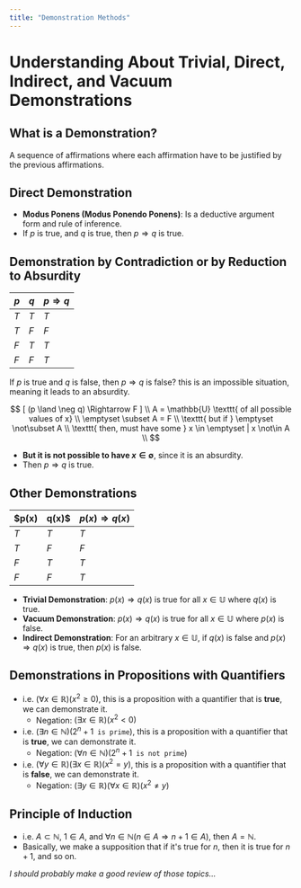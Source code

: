 ```yaml
---
title: "Demonstration Methods"
---
```


# Understanding About Trivial, Direct, Indirect, and Vacuum Demonstrations

## What is a Demonstration?

A sequence of affirmations where each affirmation have to be justified by the previous affirmations.

## Direct Demonstration

- **Modus Ponens (Modus Ponendo Ponens)**: Is a deductive argument form and rule of inference.
- If $p$ is true, and $q$ is true, then $p \Rightarrow q$ is true.

## Demonstration by Contradiction or by Reduction to Absurdity

| $p$ | $q$ | $p \Rightarrow q$
|-----|-----|-----------------
| $T$ | $T$ | $T$
| $T$ | $F$ | $F$
| $F$ | $T$ | $T$
| $F$ | $F$ | $T$

If $p$ is true and $q$ is false, then $p \Rightarrow q$ is false? this is an impossible situation, meaning it leads to an absurdity.

$$
[ (p \land \neg q) \Rightarrow F ] \\
A = \mathbb{U} \texttt{ of all possible values of x} \\
\emptyset \subset A = F \\
\texttt{ but if } \emptyset \not\subset A \\
\texttt{ then, must have some } x \in \emptyset | x \not\in A \\
$$

- **But it is not possible to have $x \in \emptyset$**, since it is an absurdity.
- Then $p \Rightarrow q$ is true.

## Other Demonstrations

| $p(x) | q(x)$ | $p(x) \Rightarrow q(x)$
|-------|-------|------------------------
| $T$ | $T$   | $T$
| $T$ | $F$   | $F$
| $F$ | $T$   | $T$
| $F$ | $F$   | $T$

- **Trivial Demonstration**: $p(x) \Rightarrow q(x)$ is true for all $x \in \mathbb{U}$ where $q(x)$ is true.
- **Vacuum Demonstration**: $p(x) \Rightarrow q(x)$ is true for all $x \in \mathbb{U}$ where $p(x)$ is false.
- **Indirect Demonstration**: For an arbitrary $x \in \mathbb{U}$, if $q(x)$ is false and $p(x) \Rightarrow q(x)$ is true, then $p(x)$ is false.

## Demonstrations in Propositions with Quantifiers

- i.e. $(\forall x \in \mathbb{R}) (x^2 \geq 0)$, this is a proposition with a quantifier that is **true**, we can demonstrate it.
    - Negation: $(\exists x \in \mathbb{R}) (x^2 < 0)$
- i.e. $(\exists n \in \mathbb{N}) (2^n + 1 \texttt{ is prime})$, this is a proposition with a quantifier that is **true**, we can demonstrate it.
    - Negation: $(\forall n \in \mathbb{N}) (2^n + 1 \texttt{ is not prime})$
- i.e. $(\forall y \in \mathbb{R}) (\exists x \in \mathbb{R}) (x^2 = y)$, this is a proposition with a quantifier that is **false**, we can demonstrate it.
    - Negation: $(\exists y \in \mathbb{R}) (\forall x \in \mathbb{R}) (x^2 \neq y)$

## Principle of Induction

- i.e. $A \subset \mathbb{N}$, $1 \in A$, and $\forall n \in \mathbb{N} (n \in A \Rightarrow n + 1 \in A)$, then $A = \mathbb{N}$.
- Basically, we make a supposition that if it's true for $n$, then it is true for $n + 1$, and so on.

*I should probably make a good review of those topics...*
